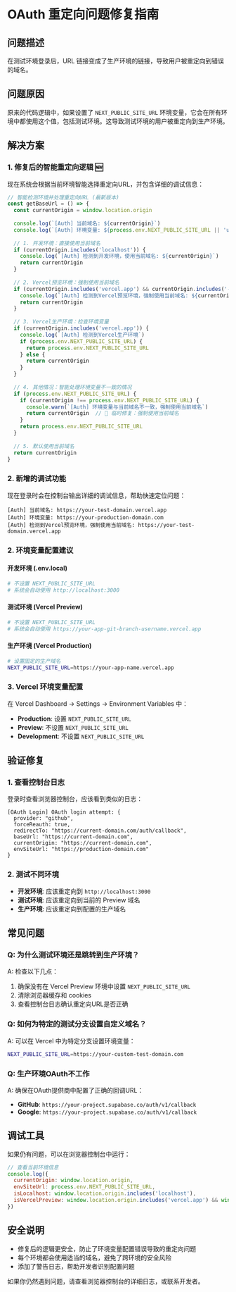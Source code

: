 # OAuth 重定向问题修复指南

## 问题描述

在测试环境登录后，URL 链接变成了生产环境的链接，导致用户被重定向到错误的域名。

## 问题原因

原来的代码逻辑中，如果设置了 `NEXT_PUBLIC_SITE_URL` 环境变量，它会在所有环境中都使用这个值，包括测试环境。这导致测试环境的用户被重定向到生产环境。

## 解决方案

### 1. 修复后的智能重定向逻辑 🆕

现在系统会根据当前环境智能选择重定向URL，并包含详细的调试信息：

```typescript
// 智能检测环境并处理重定向URL (最新版本)
const getBaseUrl = () => {
  const currentOrigin = window.location.origin
  
  console.log(`[Auth] 当前域名: ${currentOrigin}`)
  console.log(`[Auth] 环境变量: ${process.env.NEXT_PUBLIC_SITE_URL || 'undefined'}`)
  
  // 1. 开发环境：直接使用当前域名
  if (currentOrigin.includes('localhost')) {
    console.log(`[Auth] 检测到开发环境，使用当前域名: ${currentOrigin}`)
    return currentOrigin
  }
  
  // 2. Vercel预览环境：强制使用当前域名
  if (currentOrigin.includes('vercel.app') && currentOrigin.includes('-git-')) {
    console.log(`[Auth] 检测到Vercel预览环境，强制使用当前域名: ${currentOrigin}`)
    return currentOrigin
  }
  
  // 3. Vercel生产环境：检查环境变量
  if (currentOrigin.includes('vercel.app')) {
    console.log(`[Auth] 检测到Vercel生产环境`)
    if (process.env.NEXT_PUBLIC_SITE_URL) {
      return process.env.NEXT_PUBLIC_SITE_URL
    } else {
      return currentOrigin
    }
  }
  
  // 4. 其他情况：智能处理环境变量不一致的情况
  if (process.env.NEXT_PUBLIC_SITE_URL) {
    if (currentOrigin !== process.env.NEXT_PUBLIC_SITE_URL) {
      console.warn(`[Auth] 环境变量与当前域名不一致，强制使用当前域名`)
      return currentOrigin  // 🔧 临时修复：强制使用当前域名
    }
    return process.env.NEXT_PUBLIC_SITE_URL
  }
  
  // 5. 默认使用当前域名
  return currentOrigin
}
```

### 2. 新增的调试功能

现在登录时会在控制台输出详细的调试信息，帮助快速定位问题：

```
[Auth] 当前域名: https://your-test-domain.vercel.app
[Auth] 环境变量: https://your-production-domain.com
[Auth] 检测到Vercel预览环境，强制使用当前域名: https://your-test-domain.vercel.app
```

### 2. 环境变量配置建议

#### 开发环境 (.env.local)
```bash
# 不设置 NEXT_PUBLIC_SITE_URL
# 系统会自动使用 http://localhost:3000
```

#### 测试环境 (Vercel Preview)
```bash
# 不设置 NEXT_PUBLIC_SITE_URL
# 系统会自动使用 https://your-app-git-branch-username.vercel.app
```

#### 生产环境 (Vercel Production)
```bash
# 设置固定的生产域名
NEXT_PUBLIC_SITE_URL=https://your-app-name.vercel.app
```

### 3. Vercel 环境变量配置

在 Vercel Dashboard → Settings → Environment Variables 中：

- **Production**: 设置 `NEXT_PUBLIC_SITE_URL`
- **Preview**: 不设置 `NEXT_PUBLIC_SITE_URL`
- **Development**: 不设置 `NEXT_PUBLIC_SITE_URL`

## 验证修复

### 1. 查看控制台日志

登录时查看浏览器控制台，应该看到类似的日志：

```
[OAuth Login] OAuth login attempt: {
  provider: "github",
  forceReauth: true,
  redirectTo: "https://current-domain.com/auth/callback",
  baseUrl: "https://current-domain.com",
  currentOrigin: "https://current-domain.com",
  envSiteUrl: "https://production-domain.com"
}
```

### 2. 测试不同环境

- **开发环境**: 应该重定向到 `http://localhost:3000`
- **测试环境**: 应该重定向到当前的 Preview 域名
- **生产环境**: 应该重定向到配置的生产域名

## 常见问题

### Q: 为什么测试环境还是跳转到生产环境？

A: 检查以下几点：
1. 确保没有在 Vercel Preview 环境中设置 `NEXT_PUBLIC_SITE_URL`
2. 清除浏览器缓存和 cookies
3. 查看控制台日志确认重定向URL是否正确

### Q: 如何为特定的测试分支设置自定义域名？

A: 可以在 Vercel 中为特定分支设置环境变量：
```bash
NEXT_PUBLIC_SITE_URL=https://your-custom-test-domain.com
```

### Q: 生产环境OAuth不工作

A: 确保在OAuth提供商中配置了正确的回调URL：
- **GitHub**: `https://your-project.supabase.co/auth/v1/callback`
- **Google**: `https://your-project.supabase.co/auth/v1/callback`

## 调试工具

如果仍有问题，可以在浏览器控制台中运行：

```javascript
// 查看当前环境信息
console.log({
  currentOrigin: window.location.origin,
  envSiteUrl: process.env.NEXT_PUBLIC_SITE_URL,
  isLocalhost: window.location.origin.includes('localhost'),
  isVercelPreview: window.location.origin.includes('vercel.app') && window.location.origin.includes('-git-')
})
```

## 安全说明

- 修复后的逻辑更安全，防止了环境变量配置错误导致的重定向问题
- 每个环境都会使用适当的域名，避免了跨环境的安全风险
- 添加了警告日志，帮助开发者识别配置问题

如果你仍然遇到问题，请查看浏览器控制台的详细日志，或联系开发者。 